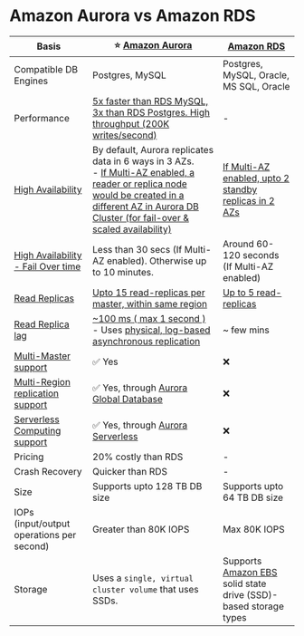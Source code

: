 
# Amazon Aurora vs Amazon RDS

| Basis                                                                                                                        | :star: [Amazon Aurora](AmazonRDSAurora/Readme.md)                                                                                                                                                                                        | [Amazon RDS](AmazonRDS.md)                                                                           |
|------------------------------------------------------------------------------------------------------------------------------|------------------------------------------------------------------------------------------------------------------------------------------------------------------------------------------------------------------------------------------|------------------------------------------------------------------------------------------------------|
| Compatible DB Engines                                                                                                        | Postgres, MySQL                                                                                                                                                                                                                          | Postgres, MySQL, Oracle, MS SQL, Oracle                                                              |
| Performance                                                                                                                  | [5x faster than RDS MySQL, 3x than RDS Postgres. High throughput (200K writes/second)](../../1_HLDDesignComponents/0_SystemGlossaries/LatencyThroughput.md)                                                                              | -                                                                                                    |
| [High Availability](../../1_HLDDesignComponents/0_SystemGlossaries/HighAvailability.md)                                      | By default, Aurora replicates data in 6 ways in 3 AZs. <br/>- [If Multi-AZ enabled, a reader or replica node would be created in a different AZ in Aurora DB Cluster (for fail-over & scaled availability)](AmazonRDSAurora/Readme.md)   | [If Multi-AZ enabled, upto 2 standby replicas in 2 AZs](AmazonRDS.md)                                |
| [High Availability - Fail Over time](../../1_HLDDesignComponents/0_SystemGlossaries/HighAvailability.md#fail-over-policies)  | Less than 30 secs (If Multi-AZ enabled). Otherwise up to 10 minutes.                                                                                                                                                                     | Around 60-120 seconds (If Multi-AZ enabled)                                                          |
| [Read Replicas](../../1_HLDDesignComponents/0_SystemGlossaries/Scalability/DBScalability.md)                                 | [Upto 15 read-replicas per master, within same region](AmazonRDSAurora/Readme.md)                                                                                                                                                        | [Up to 5 read-replicas](AmazonRDS.md)                                                                |
| [Read Replica lag](../../1_HLDDesignComponents/0_SystemGlossaries/ReplicationLagAndDataConsistency.md)                       | [~100 ms ( max 1 second )](../../1_HLDDesignComponents/0_SystemGlossaries/LatencyThroughput.md) <br/>- Uses [physical, log-based asynchronous replication](../../1_HLDDesignComponents/0_SystemGlossaries/AppendOnlyDataStructure.md)    | ~ few mins                                                                                           |
| [Multi-Master support]()                                                                                                     | :white_check_mark: Yes                                                                                                                                                                                                                   | :x:                                                                                                  |
| [Multi-Region replication support]()                                                                                         | :white_check_mark: Yes, through [Aurora Global Database](AmazonRDSAurora/AuroraGlobalDatabase.md)                                                                                                                                        | :x:                                                                                                  |
| [Serverless Computing support]()                                                                                             | :white_check_mark: Yes, through [Aurora Serverless](AmazonRDSAurora/AuroraServerless.md)                                                                                                                                                 | :x:                                                                                                  |
| Pricing                                                                                                                      | 20% costly than RDS                                                                                                                                                                                                                      | -                                                                                                    |
| Crash Recovery                                                                                                               | Quicker than RDS                                                                                                                                                                                                                         | -                                                                                                    |
| Size                                                                                                                         | Supports upto 128 TB DB size                                                                                                                                                                                                             | Supports upto 64 TB DB size                                                                          |
| IOPs (input/output operations per second)                                                                                    | Greater than 80K IOPS                                                                                                                                                                                                                    | Max 80K IOPS                                                                                         |
| Storage                                                                                                                      | Uses a `single, virtual cluster volume` that uses SSDs.                                                                                                                                                                                  | Supports [Amazon EBS](../7_StorageServices/AmazonEBS.md) solid state drive (SSD)-based storage types |